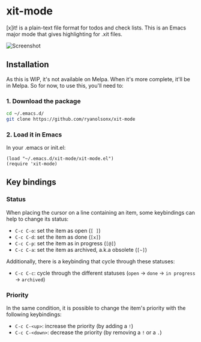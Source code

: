 # xit-mode

[x]it! is a plain-text file format for todos and check lists. This is an Emacs major mode that gives highlighting for .xit files.

![Screenshot](https://raw.githubusercontent.com/ryanolsonx/xit-mode/main/screenshot.png "Screenshot of Emacs [x]it!")

## Installation

As this is WIP, it's not available on Melpa. When it's more complete, it'll be in Melpa. So for now, to use this, you'll need to:

### 1. Download the package

```bash
cd ~/.emacs.d/
git clone https://github.com/ryanolsonx/xit-mode
```

### 2. Load it in Emacs

In your .emacs or init.el:

```elisp
(load "~/.emacs.d/xit-mode/xit-mode.el")
(require 'xit-mode)
```

## Key bindings

### Status

When placing the cursor on a line containing an item, some keybindings can help to change its status:

- `C-c C-o`: set the item as open (`[ ]`)
- `C-c C-d`: set the item as done (`[x]`)
- `C-c C-p`: set the item as in progress (`[@]`)
- `C-c C-a`: set the item as archived, a.k.a obsolete (`[~]`)

Additionally, there is a keybinding that cycle through these statuses:

- `C-c C-c`: cycle through the different statuses (`open` -> `done` -> `in progress` -> `archived`)

### Priority

In the same condition, it is possible to change the item's priority with the following keybindings:

- `C-c C-<up>`: increase the priority (by adding a `!`)
- `C-c C-<down>`: decrease the priority (by removing a `!` or a `.`)
